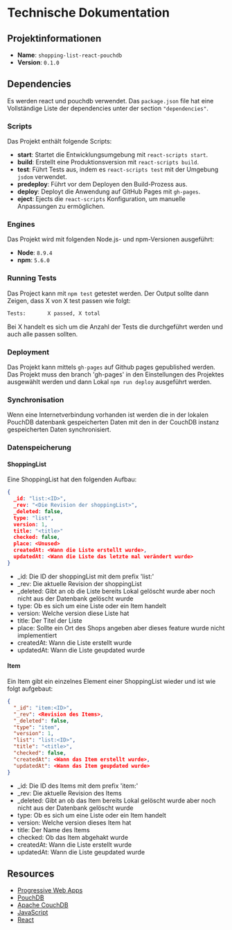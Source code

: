 # Technische Dokumentation

## Projektinformationen

- **Name**: `shopping-list-react-pouchdb`
- **Version**: `0.1.0`

## Dependencies

Es werden react und pouchdb verwendet. Das `package.json` file hat eine Vollständige Liste der dependencies unter der section `"dependencies"`.

### Scripts

Das Projekt enthält folgende Scripts:

- **start**: Startet die Entwicklungsumgebung mit `react-scripts start`.
- **build**: Erstellt eine Produktionsversion mit `react-scripts build`.
- **test**: Führt Tests aus, indem es `react-scripts test` mit der Umgebung `jsdom` verwendet.
- **predeploy**: Führt vor dem Deployen den Build-Prozess aus.
- **deploy**: Deployt die Anwendung auf GitHub Pages mit `gh-pages`.
- **eject**: Ejects die `react-scripts` Konfiguration, um manuelle Anpassungen zu ermöglichen.

### Engines

Das Projekt wird mit folgenden Node.js- und npm-Versionen ausgeführt:

- **Node**: `8.9.4`
- **npm**: `5.6.0`

### Running Tests

Das Project kann mit `npm test` getestet werden.
Der Output sollte dann Zeigen, dass X von X test passen wie folgt:

```bash
Tests:       X passed, X total
```

Bei X handelt es sich um die Anzahl der Tests die durchgeführt werden und auch alle passen sollten.

### Deployment

Das Projekt kann mittels `gh-pages` auf Github pages gepublished werden. Das Projekt muss den branch 'gh-pages' in den Einstellungen des Projektes ausgewählt werden und dann Lokal `npm run deploy` ausgeführt werden.

### Synchronisation

Wenn eine Internetverbindung vorhanden ist werden die in der lokalen PouchDB datenbank gespeicherten Daten mit den in der CouchDB instanz gespeicherten Daten synchronisiert.

### Datenspeicherung

#### ShoppingList

Eine ShoppingList hat den folgenden Aufbau:

```json
{
  _id: "list:<ID>",
  _rev: "<Die Revision der shoppingList>",
  _deleted: false,
  type: "list",
  version: 1,
  title: "<title>"
  checked: false,
  place: <Unused>
  createdAt: <Wann die Liste erstellt wurde>,
  updatedAt: <Wann die Liste das letzte mal verändert wurde>
}
```

- \_id: Die ID der shoppingList mit dem prefix 'list:'
- \_rev: Die aktuelle Revision der shoppingList
- \_deleted: Gibt an ob die Liste bereits Lokal gelöscht wurde aber noch nicht aus der Datenbank gelöscht wurde
- type: Ob es sich um eine Liste oder ein Item handelt
- version: Welche version diese Liste hat
- title: Der Titel der Liste
- place: Sollte ein Ort des Shops angeben aber dieses feature wurde nicht implementiert
- createdAt: Wann die Liste erstellt wurde
- updatedAt: Wann die Liste geupdated wurde

#### Item

Ein Item gibt ein einzelnes Element einer ShoppingList wieder und ist wie folgt aufgebaut:

```json
{
  "_id": "item:<ID>",
  "_rev": <Revision des Items>,
  "_deleted": false,
  "type": "item",
  "version": 1,
  "list": "list:<ID>",
  "title": "<title>",
  "checked": false,
  "createdAt": <Wann das Item erstellt wurde>,
  "updatedAt": <Wann das Item geupdated wurde>
}
```

- \_id: Die ID des Items mit dem prefix 'item:'
- \_rev: Die aktuelle Revision des Items
- \_deleted: Gibt an ob das Item bereits Lokal gelöscht wurde aber noch nicht aus der Datenbank gelöscht wurde
- type: Ob es sich um eine Liste oder ein Item handelt
- version: Welche version dieses Item hat
- title: Der Name des Items
- checked: Ob das Item abgehakt wurde
- createdAt: Wann die Liste erstellt wurde
- updatedAt: Wann die Liste geupdated wurde

## Resources

- [Progressive Web Apps](https://developers.google.com/web/progressive-web-apps/)
- [PouchDB](https://pouchdb.com/)
- [Apache CouchDB](https://couchdb.apache.org/)
- [JavaScript](https://developer.mozilla.org/en-US/docs/Web/JavaScript)
- [React](https://react.dev)
